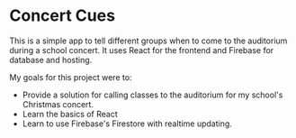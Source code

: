 # Concert Cues
This is a simple app to tell different groups when to come to the auditorium during a school concert. It uses React for the frontend and Firebase for database and hosting. 

My goals for this project were to:
- Provide a solution for calling classes to the auditorium for my school's Christmas concert.
- Learn the basics of React
- Learn to use Firebase's Firestore with realtime updating.


